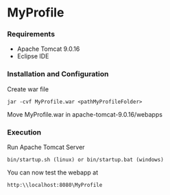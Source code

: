 # MyProfile

### Requirements
  - Apache Tomcat 9.0.16
  - Eclipse IDE 

### Installation and Configuration
Create war file
```
jar -cvf MyProfile.war <pathMyProfileFolder>
```
Move MyProfile.war in apache-tomcat-9.0.16/webapps

### Execution
Run Apache Tomcat Server
```
bin/startup.sh (linux) or bin/startup.bat (windows)
```
You can now test the webapp at 
```
http:\\localhost:8080\MyProfile

